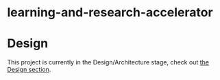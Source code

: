 # learning-and-research-accelerator

# Design

This project is currently in the Design/Architecture stage, check out [the Design section](https://github.com/clockworksspheres/learning-and-reseasrch-accelerator/tree/main/design).
 
